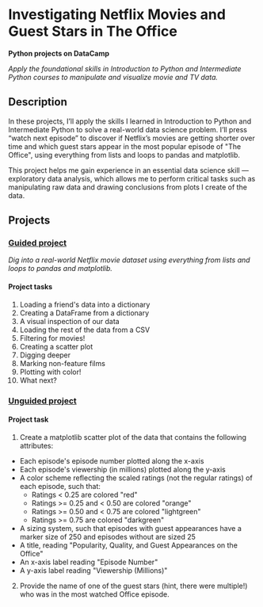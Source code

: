 # Investigating Netflix Movies and Guest Stars in The Office
**Python projects on DataCamp**

*Apply the foundational skills in Introduction to Python and Intermediate Python courses to manipulate and visualize movie and TV data.*

##  Description
In these projects, I’ll apply the skills I learned in Introduction to Python and Intermediate Python to solve a real-world data science problem. I’ll press “watch next episode” to discover if Netflix’s movies are getting shorter over time and which guest stars appear in the most popular episode of "The Office", using everything from lists and loops to pandas and matplotlib.

This project helps me gain experience in an essential data science skill — exploratory data analysis, which allows me to perform critical tasks such as manipulating raw data and drawing conclusions from plots I create of the data.

## Projects
### [Guided project](https://github.com/HubertFijolek1/Data-Analyst-Projects/tree/main/Investigating-Netflix-Movies-and-Guest-Stars-In-The-Office/guided_project)

*Dig into a real-world Netflix movie dataset using everything from lists and loops to pandas and matplotlib.*

#### Project tasks
1. Loading a friend's data into a dictionary
2. Creating a DataFrame from a dictionary
3. A visual inspection of our data
4. Loading the rest of the data from a CSV
5. Filtering for movies!
6. Creating a scatter plot
7. Digging deeper
8. Marking non-feature films
9. Plotting with color!
10. What next?


### [Unguided project](https://github.com/HubertFijolek1/Data-Analyst-Projects/tree/main/Investigating-Netflix-Movies-and-Guest-Stars-In-The-Office/unguided_project)

#### Project task
1. Create a matplotlib scatter plot of the data that contains the following attributes:
- Each episode's episode number plotted along the x-axis
- Each episode's viewership (in millions) plotted along the y-axis
- A color scheme reflecting the scaled ratings (not the regular ratings) of each episode, such that:
  + Ratings < 0.25 are colored "red"
  + Ratings >= 0.25 and < 0.50 are colored "orange"
  + Ratings >= 0.50 and < 0.75 are colored "lightgreen"
  + Ratings >= 0.75 are colored "darkgreen"
- A sizing system, such that episodes with guest appearances have a marker size of 250 and episodes without are sized 25
- A title, reading "Popularity, Quality, and Guest Appearances on the Office"
- An x-axis label reading "Episode Number"
- A y-axis label reading "Viewership (Millions)"
2. Provide the name of one of the guest stars (hint, there were multiple!) who was in the most watched Office episode.